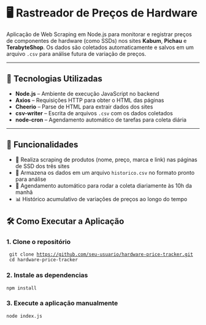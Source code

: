 # 🖥️ Rastreador de Preços de Hardware

Aplicação de Web Scraping em Node.js para monitorar e registrar preços de componentes de hardware (como SSDs) nos sites **Kabum**, **Pichau** e **TerabyteShop**. Os dados são coletados automaticamente e salvos em um arquivo `.csv` para análise futura de variação de preços.

---

## 🚀 Tecnologias Utilizadas

- **Node.js** – Ambiente de execução JavaScript no backend
- **Axios** – Requisições HTTP para obter o HTML das páginas
- **Cheerio** – Parse de HTML para extrair dados dos sites
- **csv-writer** – Escrita de arquivos `.csv` com os dados coletados
- **node-cron** – Agendamento automático de tarefas para coleta diária

---

## 📌 Funcionalidades

- 🔎 Realiza scraping de produtos (nome, preço, marca e link) nas páginas de SSD dos três sites
- 📁 Armazena os dados em um arquivo `historico.csv` no formato pronto para análise
- 📅 Agendamento automático para rodar a coleta diariamente às 10h da manhã
- 📊 Histórico acumulativo de variações de preços ao longo do tempo


## 🛠️ Como Executar a Aplicação

### 1. Clone o repositório
<code> git clone https://github.com/seu-usuario/hardware-price-tracker.git </code>
<code> cd hardware-price-tracker </code>

### 2. Instale as dependencias
<code>npm install</code>

### 3. Execute a aplicação manualmente
<code>node index.js</code>